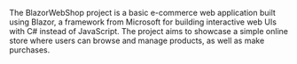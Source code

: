 The BlazorWebShop project is a basic e-commerce web application built using Blazor, a framework from Microsoft for building interactive web UIs with C# instead of JavaScript. The project aims to showcase a simple online store where users can browse and manage products, as well as make purchases.

